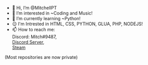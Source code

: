 - 👋 Hi, I’m @MitchellPT
- 👀 I’m interested in ~Coding and Music!
- 🌱 I’m currently learning ~Python!
- 😉 I'm Intrested in HTML, CSS, PYTHON, GLUA, PHP, NODEJS!
- 📫 How to reach me:\
Discord: Mitch#9487,\
[Discord Server](https://discord.gg/jUfTTvB3nP),\
[Steam](https://steamcommunity.com/id/mitchellpt/)
<!-- 💞️ I’m looking to collaborate on ... -->
(Most repositories are now private)
